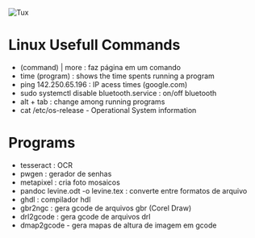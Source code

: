![Tux](https://github.com/ElmarUhl/ElmarUhl/assets/157088447/95cb91c8-c657-4371-9ded-5fdecec6d367)

# Linux Usefull Commands

- (command) | more : faz página em um comando
- time (program) : shows the time spents running a program
- ping 142.250.65.196 : IP acess times (google.com)
- sudo systemctl disable bluetooth.service : on/off bluetooth
- alt + tab : change among running programs
- cat /etc/os-release - Operational System information

# Programs

- tesseract : OCR
- pwgen : gerador de senhas
- metapixel : cria foto mosaicos
- pandoc levine.odt -o levine.tex : converte entre formatos de arquivo
- ghdl : compilador hdl
- gbr2ngc : gera gcode de arquivos gbr (Corel Draw)
- drl2gcode : gera gcode de arquivos drl
- dmap2gcode - gera mapas de altura de imagem em gcode
